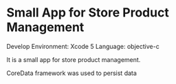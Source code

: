 Small App for Store Product Management
=========================================
Develop Environment: Xcode 5
Language: objective-c

It is a small app for store product management.

CoreData framework was used to persist data
